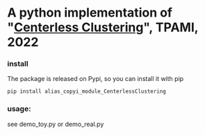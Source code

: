 # A python implementation of "[Centerless Clustering](https://ieeexplore.ieee.org/document/9712412)", TPAMI, 2022

### install
The package is released on Pypi, so you can install it with pip
```
pip install alias_copyi_module_CenterlessClustering

```

### usage:
see demo_toy.py or demo_real.py